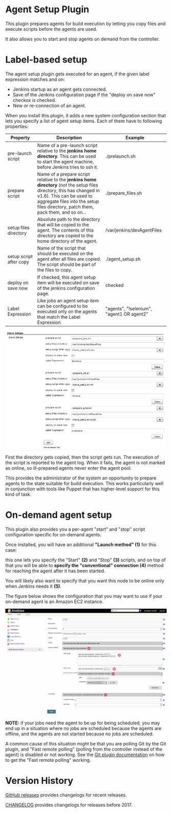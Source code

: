 # Agent Setup Plugin

This plugin prepares agents for build execution by letting you copy
files and execute scripts before the agents are used.

It also allows you to start and stop agents on demand from the controller.

# Label-based setup

The agent setup plugin gets executed for an agent, if the given label
expression matches and on:

-   Jenkins startup as an agent gets connected.
-   Save of the Jenkins configuration page if the "deploy on save now"
    checkox is checked.
-   New or re-connection of an agent.

When you install this plugin, it adds a new system configuration section
that lets you specify a list of agent setup items. Each of them have to
following properties:

| Property                | Description                                                                                                                                                                                                                            | Example                                   |
|-------------------------|----------------------------------------------------------------------------------------------------------------------------------------------------------------------------------------------------------------------------------------|-------------------------------------------|
| pre-launch script       | Name of a pre-launch script relative to the **jenkins home directory**. This can be used to start the agent machine, before Jenkins tries to ssh it.                                                                                   | ./prelaunch.sh                            |
| prepare script          | Name of a prepare script relative to the **jenkins home directory** (not the setup files directory, this has changed in v1.6). This can be used to aggregate files into the setup files directory, patch them, pack them, and so on... | ./prepare\_files.sh                       |
| setup files directory   | Absolute path to the directory that will be copied to the agent.  The contents of this directory are copied to the home directory of the agent.                                                                                        | /var/jenkins/devAgentFiles                |
| setup script after copy | Name of the script that should be executed on the agent after all files are copied. The script should be part of the files to copy.                                                                                                    | ./agent\_setup.sh                         |
| deploy on save now      | If checked, this agent setup item will be executed on save of the jenkins configuration page.                                                                                                                                          | checked                                   |
| Label Expression        | Like jobs an agent setup item can be configured to be executed only on the agents that match the Label Expression.                                                                                                                      | "agents", "!selenium", "agent1 OR agent2" |

![](docs/images/agent-setup.png)

First the directory gets copied, then the script gets run. The execution
of the script is reported to the agent log. When it fails, the agent is
not marked as online, so ill-prepared agents never enter the agent pool.

This provides the administrator of the system an opportunity to prepare
agents to the state suitable for build execution. This works
particularly well in conjunction with tools like Puppet that has
higher-level support for this kind of task.  

# On-demand agent setup 

This plugin also provides you a per-agent "start" and "stop" script
configuration specific for on-demand agents.

Once installed, you will have an additional **"Launch method" (1)** for
this case: 

this one lets you specify the "Start" **(2)** and "Stop" **(3)**
scripts, and on top of that you will be able to **specify the
"conventional" connection (4)** method for reaching the agent after it
has been started.

You will likely also want to specify that you want this node to be
online only when Jenkins needs it **(5)**.

The figure below shows the configuration that you may want to use if
your on-demand agent is an Amazon EC2 instance.

<img src="docs/images/system-config.png" width=600>

**NOTE:** if your jobs need the agent to be up for being scheduled, you
may end up in a situation where no jobs are scheduled because the agents
are offline, and the agents are not started because no jobs are
scheduled.

A common cause of this situation might be that you are polling Git by
the Git plugin, and "Fast remote polling" (polling from the controller
instead of the agent) is disabled or not working. See the [Git plugin
documentation](https://plugins.jenkins.io/git/)
on how to get the "Fast remote polling" working.

# Version History

[GitHub releases](https://github.com/jenkinsci/slave-setup-plugin/releases) provides changelogs for recent releases.

[CHANGELOG](CHANGELOG.md) provides changelogs for releases before 2017.
